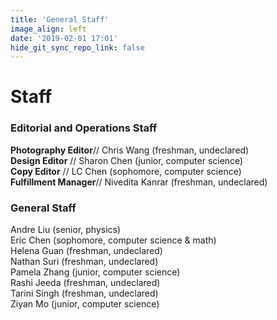```yaml
---
title: 'General Staff'
image_align: left
date: '2019-02-01 17:01'
hide_git_sync_repo_link: false
---
```


# Staff  

### Editorial and Operations Staff
**Photography Editor**// Chris Wang (freshman, undeclared)  
**Design Editor** // Sharon Chen (junior, computer science)  
**Copy Editor** // LC Chen (sophomore, computer science)  
**Fulfillment Manager**// Nivedita Kanrar (freshman, undeclared)  

### General Staff
Andre Liu (senior, physics)  
Eric Chen (sophomore, computer science & math)  
Helena Guan (freshman, undeclared)  
Nathan Suri (freshman, undeclared)  
Pamela Zhang (junior, computer science)  
Rashi Jeeda (freshman, undeclared)  
Tarini Singh (freshman, undeclared)  
Ziyan Mo (junior, computer science)  
